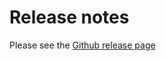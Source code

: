 # Release notes

Please see the [Github release page](https://github.com/huang-sh/GPTBioInsightor/releases)